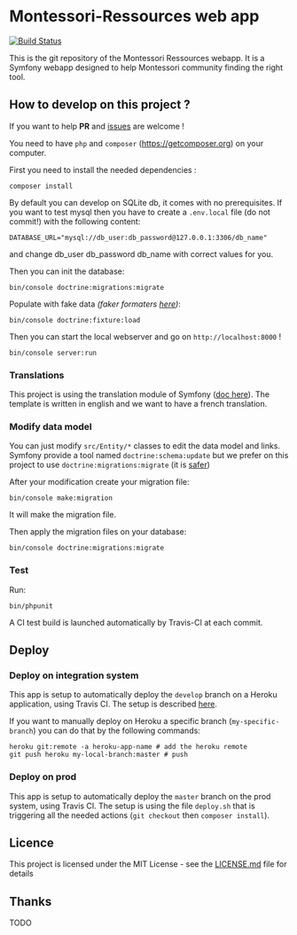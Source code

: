 # Montessori-Ressources web app

[![Build Status](https://travis-ci.org/montessori-ressources/web.svg?branch=master)](https://travis-ci.org/montessori-ressources/web)

This is the git repository of the Montessori Ressources webapp. It is a Symfony
webapp designed to help Montessori community finding the right tool.

## How to develop on this project ?

If you want to help **PR** and [issues](https://github.com/montessori-ressources/web/issues) are welcome !

You need to have `php` and `composer` (https://getcomposer.org) on your computer.

First you need to install the needed dependencies :

```
composer install
```

By default you can develop on SQLite db, it comes with no prerequisites. If you
want to test mysql then you have to create a `.env.local` file (do not commit!)
with the following content:

```
DATABASE_URL="mysql://db_user:db_password@127.0.0.1:3306/db_name"
```

and change db_user db_password db_name with correct values for you.

Then you can init the database:

```
bin/console doctrine:migrations:migrate
```

Populate with fake data *(faker formaters [here](https://github.com/fzaninotto/Faker#formatters))*:

```
bin/console doctrine:fixture:load
```

Then you can start the local webserver and go on `http://localhost:8000` !

```
bin/console server:run
```

### Translations

This project is using the translation module of Symfony
([doc here](https://symfony.com/doc/current/translation.html)).
The template is written in english and we want to have a french
 translation.

### Modify data model

You can just modify `src/Entity/*` classes to edit the data model and links. Symfony
provide a tool named `doctrine:schema:update` but we prefer on this project to use
`doctrine:migrations:migrate` (it is [safer](https://symfony.com/doc/current/doctrine.html#migrations-creating-the-database-tables-schema))

After your modification create your migration file:

```
bin/console make:migration
```

It will make the migration file.

Then apply the migration files on your database:

```
bin/console doctrine:migrations:migrate
```

### Test

Run:

```
bin/phpunit
```

A CI test build is launched automatically by Travis-CI at each commit.

## Deploy

### Deploy on integration system

This app is setup to automatically deploy the `develop` branch on a Heroku application, using Travis CI. The setup is described [here](https://docs.travis-ci.com/user/deployment/heroku/).

If you want to manually deploy on Heroku a specific branch (`my-specific-branch`) you can do that by the following commands:

```
heroku git:remote -a heroku-app-name # add the heroku remote
git push heroku my-local-branch:master # push
```

### Deploy on prod

This app is setup to automatically deploy the `master` branch on the prod system, using Travis CI. The setup is using the file `deploy.sh` that is triggering all the needed actions (`git checkout` then `composer install`).

## Licence

This project is licensed under the MIT License - see the [LICENSE.md](LICENSE.md) file for details

## Thanks

TODO
